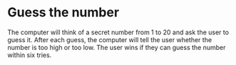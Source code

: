 # Guess the number

The computer will think
of a secret number from 1 to 20 and ask the user to guess it. After each guess, the computer
will tell the user whether the number is too high or too low. The user wins if they can
guess the number within six tries.
